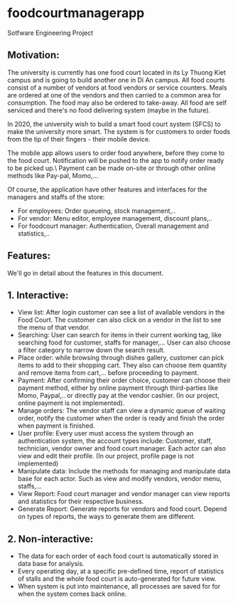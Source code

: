# foodcourtmanagerapp

Sotfware Engineering Project

## Motivation:


The university is currently has one food court located in its Ly Thuong Kiet campus and is going to build another one in Di An campus. All food courts consist of a number of vendors at food vendors or service counters. Meals are ordered at one of the vendors and then carried to a common area for consumption. The food may also be ordered to take-away. All food are self serviced and there's no food delivering system (maybe in the future).

In 2020, the university wish to build a smart food court system (SFCS) to make the university more smart. The system is for customers to order foods from the tip of their fingers - their mobile device.

The mobile app allows users to order food anywhere, before they come to the food court. Notification will be pushed to the app to notify order ready to be picked up.\\
Payment can be made on-site or through other online methods like Pay-pal, Momo,...

Of course, the application have other features and interfaces for the managers and staffs of the store:

* For employees: Order queueing, stock management,..
* For vendor: Menu editor, employee management, discount plans,..
* For foodcourt manager: Authentication, Overall management and statistics,..

## Features:
We'll go in detail about the features in this document.
## 1. Interactive: 
* View list: After login customer can see a list of available vendors in the Food Court. The customer can also click on a vendor in the list to see the menu of that vendor.
*  Searching: User can search for items in their current working tag, like searching food for customer, staffs for manager,... User can also choose a filter category to narrow down the search result.
* Place order: while browsing through dishes gallery, customer can pick items to add to their shopping cart.
They also can choose item quantity and remove items from cart,... before proceeding to payment.
* Payment: After confirming their order choice, customer can choose their payment method, either by online payment through third-parties like Momo, Paypal,.. or directly pay at the vendor cashier. (In our project, online payment is not implemented).
* Manage orders: The vendor staff can view a dynamic queue of waiting order, notify the customer when the order is ready and finish the order when payment is finished.
* User profile: Every user must access the system through an authentication system, the account types include: Customer, staff, technician, vendor owner and food court manager. Each actor can also view and edit their profile. (In our project, profile page is not implemented)
* Manipulate data: Include the methods for managing and manipulate data base for each actor. Such as view and modify vendors, vendor menu, staffs,...
* View Report: Food court manager and vendor manager can view reports and statistics for their respective business.
* Generate Report: Generate reports for vendors and food court. Depend on types of reports, the ways to generate them are different.

## 2. Non-interactive:

* The data for each order of each food court is automatically stored in data base for analysis.
* Every operating day, at a specific pre-defined time, report of statistics of stalls and the whole food court is auto-generated for future view.
* When system is put into maintenance, all processes are saved for for when the system comes back online.

